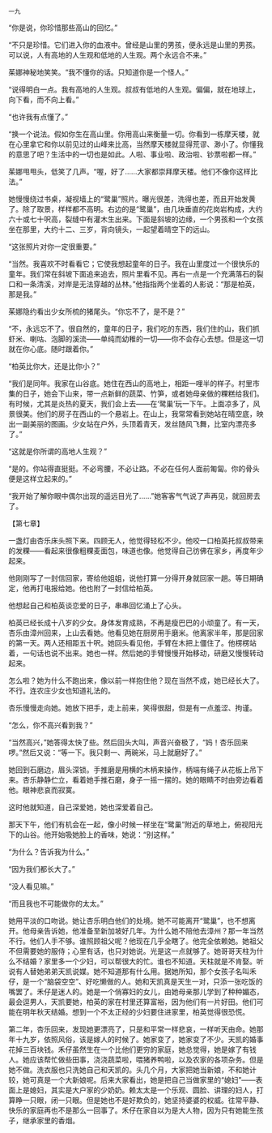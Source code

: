     一九 

   “你是说，你珍惜那些高山的回忆。”

   “不只是珍惜。它们进入你的血液中。曾经是山里的男孩，便永远是山里的男孩。可以说，人有高地的人生观和低地的人生观。两个永远合不来。”

   茱娜神秘地笑笑。“我不懂你的话。只知道你是一个怪人。”

   “说得明白一点。我有高地的人生观。叔叔有低地的人生观。偏偏，就在地球上，向下看，而不向上看。”

   “也许我有点懂了。”

   “换一个说法。假如你生在高山里。你用高山来衡量一切。你看到一栋摩天楼，就在心里拿它和你以前见过的山峰来比高，当然摩天楼就显得荒谬、渺小了。你懂我的意思了吧？生活中的一切也是如此。人啦、事业啦、政治啦、钞票啦都一样。”

   茱娜甩甩头，低笑了几声。“喔，好了……大家都崇拜摩天楼。他们不像你这样比法。”

   她慢慢绕过书桌，凝视墙上的“鹭巢”照片。曝光很差，洗得也差，而且开始发黄了。除了取景，样样都不高明。右边的是“鹭巢”，由几块垂直的花岗岩构成，大约六十或七十呎高，裂缝中有灌木生出来。下面是斜坡的边缘，一个男孩和一个女孩坐在那里，大约十二、三岁，背向镜头，一起望着晴空下的远山。

   “这张照片对你一定很重要。”

   “当然。我喜欢不时看看它；它使我想起童年的日子。我在山里度过一个很快乐的童年。我们常在斜坡下面追来追去，照片里看不见。再右一点是一个充满落石的裂口和一条清溪，对岸是无法穿越的丛林。”他指指两个坐着的人影说：“那是柏英，那是我。”

   茱娜隐约看出少女所梳的猪尾头。“你忘不了，是不是？”

   “不，永远忘不了。很自然的，童年的日子，我们吃的东西，我们住的山，我们抓虾米、喇咕、泡脚的溪流——单纯而幼稚的一切——你不会存心去想。但是这一切就在你心底。随时跟着你。”

   “柏英比你大，还是比你小？”

   “我们是同年。我家在山谷底。她住在西山的高地上，相距一哩半的样子。村里市集的日子，她会下山来，带一点新鲜的蔬菜、竹笋，或者她母亲做的粿糕给我们。有时候，尤其是炎热的夏天，我们会上去——在‘鹭巢’玩一下午。上面凉多了，风景很美。他们的房子在西山的一个悬岩上。在山上，我常常看到她站在晴空底，映出一副美丽的图画。少女站在户外，头顶着青天，发丝随风飞舞，比室内漂亮多了。”

   “这就是你所谓的高地人生观？”

   “是的。你站得直挺挺。不必弯腰，不必让路。不必在任何人面前匍匐。你的骨头便是这样立起来的。”

   “我开始了解你眼中偶尔出现的遥远目光了……”她客客气气说了声再见，就回房去了。

   【第七章】

   一盏灯由杏乐床头照下来。四顾无人，他觉得轻松不少。他咬一口柏英托叔叔带来的发粿——看起来很像粗粿麦面包，味道也像。他觉得自己彷佛在家乡，再度年少起来。

   他刚刚写了一封信回家，寄给他姐姐，说他打算一分得开身就回家一趟。等日期确定，他再打电报给她。他也附了一封信给柏英。

   他想起自己和柏英谈恋爱的日子，串串回忆涌上了心头。

   柏英已经长成十八岁的少女。身体发育成熟，不再是瘦巴巴的小顽童了。有一天，杏乐由漳州回来，上山去看她。他看见她在厨房用手磨米。他离家半年，那是回家的第一天。两人还相距五十呎。她回头看见他，手臂在木把上僵住了。他楞楞站着，一句话也说不出来。她也一样。然后她的手臂慢慢开始移动，研磨又慢慢转动起来。

   怎么啦？她为什么不跑出来，像以前一样抱住他？现在当然不成，她已经长大了。不行。连农庄少女也知道礼法的。

   杏乐慢慢走向她。她放下把手，走上前来，笑得很甜，但是有一点羞涩、拘谨。

   “怎么，你不高兴看到我？”

   “当然高兴，”她答得太快了些。然后回头大叫，声音兴奋极了，“妈！杏乐回来啰。”然后又说：“等一下。我只剩一、两碗米，马上就磨好了。”

   她回到石磨边，眉头深锁。手推磨是用横的木柄来操作，柄端有绳子从花板上吊下来。杏乐静静伫立，看着她手推石磨，身子一摇一摆的。她的眼睛不时由旁边看着他。眼神悲哀而寂寞。

   这时他就知道，自己深爱她，她也深爱着自己。

   那天下午，他们有机会在一起，像小时候一样坐在“鹭巢”附近的草地上，俯视阳光下的山谷。他开始吸她脸上的香味，她说：“别这样。”

   “为什么？告诉我为什么。”

   “因为我们都长大了。”

   “没人看见嘛。”

   “而且我也不可能做你的太太。”

   她用平淡的口吻说。她让杏乐明白他们的处境。她不可能离开“鹭巢”，也不想离开。他母亲告诉她，他准备至新加坡好几年。为什么她不陪他去漳州？那一年当然不行。他们人手不够。谁照顾祖父呢？他现在几乎全瞎了。他完全依赖她。她祖父不但需要她的服侍；心里有话，也只对她说。光是这一点就够了。她哥哥天柱为什么不结婚？家里多一个少妇，可以帮很大的忙。谁也不知道。天柱就是不肯娶。听说有人替她弟弟天凯说媒。她不知道那有什么用。据她所知，那个女孩子名叫禾仔，是一个“脑袋空空”、好吃懒做的人。她和天凯真是天生一对，只添一张吃饭的嘴罢了。禾仔是迷人的。她是一个俏寡妇的女儿，由她母亲那儿学到了种种媚态，最会逗男人，天凯要她，柏英的家在村里还算富裕，因为他们有一片好田。他们可能在明年秋天结婚。想到一个不太正经的少妇要住进家里，柏英觉得很恐慌。

   第二年，杏乐回来，发现她更漂亮了，只是和平常一样悲哀，一样听天由命。她那年十九岁，依照风俗，该是嫁人的时候了。她家变了，她家变了不少。天凯的婚事花掉三百块钱。禾仔虽然生在一个比他们更穷的家庭，她总觉得，她是嫁了有钱人。她应该帮忙做些田事，浇浇蔬菜啦，喂猪养鸭啦，以及农家的各项杂务。但是她不做。洗衣服也只洗她自己和天凯的。头几个月，大家把她当新娘，不和她计较，她可真是一个大新娘呢。后来大家看出，她是把自己当做家里的“媳妇”——表面上是媳妇，其实是大户家的少奶奶。赖太太是一个乐观、圆脸、讲理的妇人，打算睁一只眼，闭一只眼。但是她也不是好欺负的，她坚持婆婆的权威。往常平静、快乐的家庭再也不是那么一回事了。禾仔在家自以为是大人物，因为只有她能生孩子，继承家里的香烟。

